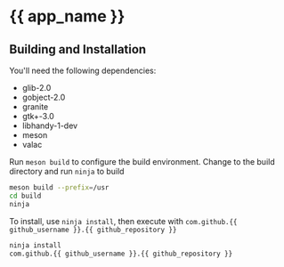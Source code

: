 # {{ app_name }}

## Building and Installation

You'll need the following dependencies:
* glib-2.0
* gobject-2.0
* granite
* gtk+-3.0
* libhandy-1-dev
* meson
* valac

Run `meson build` to configure the build environment. Change to the build directory and run `ninja` to build

```bash
meson build --prefix=/usr
cd build
ninja
```

To install, use `ninja install`, then execute with `com.github.{{ github_username }}.{{ github_repository }}`

```bash
ninja install
com.github.{{ github_username }}.{{ github_repository }}
```
